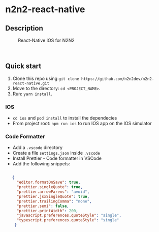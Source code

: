 # n2n2-react-native

## Description

<dl>
    <dd>
        React-Native IOS for N2N2
    </dd>
</dl><br />

## Quick start

1.  Clone this repo using `git clone https://github.com/n2n2dev/n2n2-react-native.git`
2.  Move to the directory: `cd <PROJECT_NAME>`.<br />
3.  Run: `yarn install`.<br />

### IOS

- `cd ios` and `pod install` to install the dependecies
- From project root: `npm run ios` to run IOS app on the IOS simulator


### Code Formatter

- Add a `.vscode` directory
- Create a file `settings.json` inside `.vscode`
- Install Prettier - Code formatter in VSCode
- Add the following snippets:  

```json

   {
     "editor.formatOnSave": true,
     "prettier.singleQuote": true,
     "prettier.arrowParens": "avoid",
     "prettier.jsxSingleQuote": true,
     "prettier.trailingComma": "none",
     "prettier.semi": false,
     "prettier.printWidth": 200,
     "javascript.preferences.quoteStyle": "single",
     "typescript.preferences.quoteStyle": "single"
    }

```